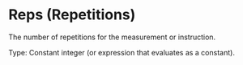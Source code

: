 # Reps (Repetitions)

The number of repetitions for the measurement or instruction.

Type: Constant integer (or expression that evaluates as a constant).

